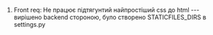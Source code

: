1. Front req: Не працює підтягунтий найпростіший css до html --- вирішено backend стороною, було створено STATICFILES_DIRS в settings.py

